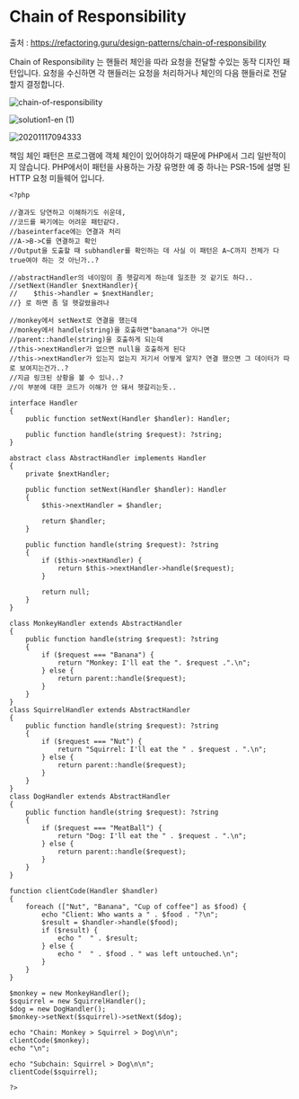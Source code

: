 # Chain of Responsibility

출처 : https://refactoring.guru/design-patterns/chain-of-responsibility

Chain of Responsibility 는 핸들러 체인을 따라 요청을 전달할 수있는 동작 디자인 패턴입니다. 
요청을 수신하면 각 핸들러는 요청을 처리하거나 체인의 다음 핸들러로 전달할지 결정합니다.

![chain-of-responsibility](https://user-images.githubusercontent.com/6989005/99325161-12899780-28b9-11eb-996a-3e8fe1399191.png)


![solution1-en (1)](https://user-images.githubusercontent.com/6989005/99325299-61cfc800-28b9-11eb-8c37-c80d1072e037.png)

![20201117094333](https://user-images.githubusercontent.com/6989005/99325296-609e9b00-28b9-11eb-846d-100d55f73678.png)

책임 체인 패턴은 프로그램에 객체 체인이 있어야하기 때문에 PHP에서 그리 일반적이지 않습니다.
PHP에서이 패턴을 사용하는 가장 유명한 예 중 하나는 PSR-15에 설명 된 HTTP 요청 미들웨어 입니다.

```
<?php

//결과도 당연하고 이해하기도 쉬운데,
//코드를 짜기에는 어려운 패턴같다.
//baseinterface에는 연결과 처리
//A->B->C를 연결하고 확인
//Output을 도출할 때 subhandler를 확인하는 데 사실 이 패턴은 A~C까지 전체가 다 true여야 하는 것 아닌가..?

//abstractHandler의 네이밍이 좀 헷갈리게 하는데 일조한 것 같기도 하다..
//setNext(Handler $nextHandler){
//    $this->handler = $nextHandler;
//} 로 하면 좀 덜 헷갈렸을려나

//monkey에서 setNext로 연결을 했는데
//monkey에서 handle(string)을 호출하면"banana"가 아니면
//parent::handle(string)을 호출하게 되는데
//this->nextHandler가 없으면 null을 호출하게 된다
//this->nextHandler가 있는지 없는지 저기서 어떻게 알지? 연결 했으면 그 데이터가 따로 보여지는건가..?
//지금 링크된 상황을 볼 수 있나..?
//이 부분에 대한 코드가 이해가 안 돼서 헷갈리는듯..

interface Handler
{
    public function setNext(Handler $handler): Handler;

    public function handle(string $request): ?string;
}

abstract class AbstractHandler implements Handler
{
    private $nextHandler;

    public function setNext(Handler $handler): Handler
    {
        $this->nextHandler = $handler;

        return $handler;
    }

    public function handle(string $request): ?string
    {
        if ($this->nextHandler) {
            return $this->nextHandler->handle($request);
        }

        return null;
    }
}

class MonkeyHandler extends AbstractHandler
{
    public function handle(string $request): ?string
    {
        if ($request === "Banana") {
            return "Monkey: I'll eat the ". $request .".\n";
        } else {
            return parent::handle($request);
        }
    }
}
class SquirrelHandler extends AbstractHandler
{
    public function handle(string $request): ?string
    {
        if ($request === "Nut") {
            return "Squirrel: I'll eat the " . $request . ".\n";
        } else {
            return parent::handle($request);
        }
    }
}
class DogHandler extends AbstractHandler
{
    public function handle(string $request): ?string
    {
        if ($request === "MeatBall") {
            return "Dog: I'll eat the " . $request . ".\n";
        } else {
            return parent::handle($request);
        }
    }
}

function clientCode(Handler $handler)
{
    foreach (["Nut", "Banana", "Cup of coffee"] as $food) {
        echo "Client: Who wants a " . $food . "?\n";
        $result = $handler->handle($food);
        if ($result) {
            echo "  " . $result;
        } else {
            echo "  " . $food . " was left untouched.\n";
        }
    }
}

$monkey = new MonkeyHandler();
$squirrel = new SquirrelHandler();
$dog = new DogHandler();
$monkey->setNext($squirrel)->setNext($dog);

echo "Chain: Monkey > Squirrel > Dog\n\n";
clientCode($monkey);
echo "\n";

echo "Subchain: Squirrel > Dog\n\n";
clientCode($squirrel);

?>
```